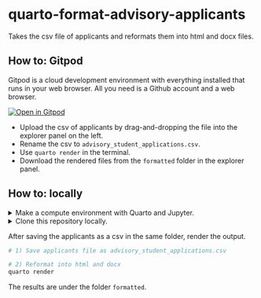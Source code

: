 # quarto-format-advisory-applicants

Takes the csv file of applicants and reformats them into html and docx files.

## How to: Gitpod

Gitpod is a cloud development environment with everything installed that runs in your web browser. All you need is a Github account and a web browser.

[![Open in Gitpod](https://gitpod.io/button/open-in-gitpod.svg)](https://gitpod.io/#https://github.com/mahesh-panchal/quarto-format-advisory-applicants)

- Upload the csv of applicants by drag-and-dropping the file into the explorer panel on the left.
- Rename the csv to `advisory_student_applications.csv`.
- Use `quarto render` in the terminal.
- Download the rendered files from the `formatted` folder in the explorer panel.

## How to: locally

<details>
<summary>Make a compute environment with Quarto and Jupyter.</summary>

- Install Quarto (see:[ Quarto - Get Started](https://quarto.org/docs/get-started/)).

- Make an environment for the computations, e.g., using micromamba

    ```bash
    micromamba env create \
        --name quarto-env \
        --channel conda-forge \
        jupyter \
        IPython

    # Activate environment
    micromamba activate quarto-env
    ```

</details>

<details>
<summary>Clone this repository locally.</summary>

```bash
git clone https://github.com/NBISweden/quarto-format-advisory-applicants.git
```

</details>

After saving the applicants as a csv in the same folder, render the output.

```bash
# 1) Save applicants file as advisory_student_applications.csv

# 2) Reformat into html and docx
quarto render
```

The results are under the folder `formatted`.
